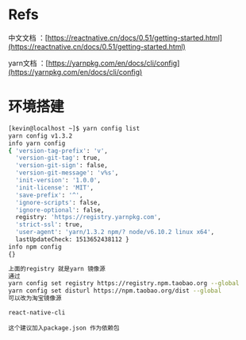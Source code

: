 # Refs

中文文档 ：[https://reactnative.cn/docs/0.51/getting-started.html](https://reactnative.cn/docs/0.51/getting-started.html)

yarn文档 ：[https://yarnpkg.com/en/docs/cli/config](https://yarnpkg.com/en/docs/cli/config)

# 环境搭建

```bash
[kevin@localhost ~]$ yarn config list
yarn config v1.3.2
info yarn config
{ 'version-tag-prefix': 'v',
  'version-git-tag': true,
  'version-git-sign': false,
  'version-git-message': 'v%s',
  'init-version': '1.0.0',
  'init-license': 'MIT',
  'save-prefix': '^',
  'ignore-scripts': false,
  'ignore-optional': false,
  registry: 'https://registry.yarnpkg.com',
  'strict-ssl': true,
  'user-agent': 'yarn/1.3.2 npm/? node/v6.10.2 linux x64',
  lastUpdateCheck: 1513652438112 }
info npm config
{}

上面的registry 就是yarn 镜像源
通过
yarn config set registry https://registry.npm.taobao.org --global
yarn config set disturl https://npm.taobao.org/dist --global
可以改为淘宝镜像源
```

```
react-native-cli

这个建议加入package.json 作为依赖包
```



